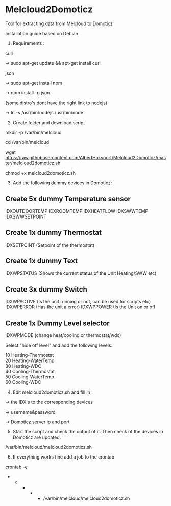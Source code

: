 # Melcloud2Domoticz
Tool for extracting data from Melcloud to Domoticz

Installation guide based on Debian

1) Requirements :

curl

-> sudo apt-get update && apt-get install curl

json 

-> sudo apt-get install npm

-> npm install -g json

(some distro's dont have the right link to nodejs)

-> ln -s /usr/bin/nodejs /usr/bin/node


2) Create folder and download script

mkdir -p /var/bin/melcloud

cd /var/bin/melcloud

wget https://raw.githubusercontent.com/AlbertHakvoort/Melcloud2Domoticz/master/melcloud2domoticz.sh

chmod +x melcloud2domoticz.sh



3) Add the following dummy devices in Domoticz:

## Create 5x dummy Temperature sensor

IDXOUTDOORTEMP
IDXROOMTEMP
IDXHEATFLOW 
IDXSWWTEMP
IDXSWWSETPOINT

## Create 1x dummy Thermostat

IDXSETPOINT (Setpoint of the thermostat)

## Create 1x dummy Text

IDXWPSTATUS (Shows the current status of the Unit Heating/SWW etc)

## Create 3x dummy Switch

IDXWPACTIVE (Is the unit running or not, can be used for scripts etc)
IDXWPERROR (Has the unit a error)
IDXWPPOWER (Is the Unit on or off

## Create 1x Dummy Level selector

IDXWPMODE (change heat/cooling or thermostat/wdc)

Select "hide off level" and add the following levels:

10	Heating-Thermostat		
20	Heating-WaterTemp	 	
30	Heating-WDC	 	
40	Cooling-Thermostat	 	
50	Cooling-WaterTemp	 	
60	Cooling-WDC


4) Edit melcloud2domoticz.sh and fill in : 

-> the IDX's to the corresponding devices 

-> username&password

-> Domoticz server ip and port


5) Start the script and check the output of it. Then check of the devices in Domoticz are updated.

/var/bin/melcloud/melcloud2domoticz.sh

6) If everything works fine add a job to the crontab

crontab -e

 * * * * *   /var/bin/melcloud/melcloud2domoticz.sh
